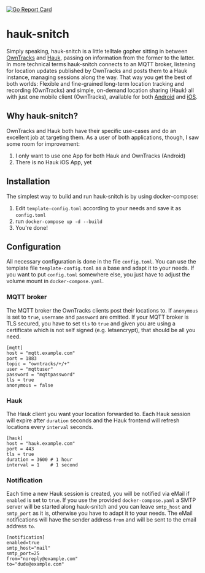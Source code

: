 [![Go Report Card](https://goreportcard.com/badge/github.com/tuffnerdstuff/hauk-snitch)](https://goreportcard.com/report/github.com/tuffnerdstuff/hauk-snitch)
# hauk-snitch
Simply speaking, hauk-snitch is a little telltale gopher sitting in between [OwnTracks](https://github.com/owntracks) and [Hauk](https://github.com/bilde2910/Hauk), passing on information from the former to the latter. In more technical terms hauk-snitch connects to an MQTT broker, listening for location updates published by OwnTracks and posts them to a Hauk instance, managing sessions along the way. That way you get the best of both worlds: Flexible and fine-grained long-term location tracking and recording (OwnTracks) and simple, on-demand location sharing (Hauk) all with just one mobile client (OwnTracks), available for both [Android](https://play.google.com/store/apps/details?id=org.owntracks.android) and [iOS](https://apps.apple.com/us/app/mqttitude/id692424691).

## Why hauk-snitch?
OwnTracks and Hauk both have their specific use-cases and do an excellent job at targeting them. As a user of both applications, though, I saw some room for improvement:
1. I only want to use one App for both Hauk and OwnTracks (Android)
2. There is no Hauk iOS App, yet

## Installation
The simplest way to build and run hauk-snitch is by using docker-compose:
1. Edit `template-config.toml` according to your needs and save it as `config.toml`
2. run `docker-compose up -d --build`
3. You're done!

## Configuration
All necessary configuration is done in the file `config.toml`. You can use the template file `template-config.toml` as a base and adapt it to your needs. If you want to put `config.toml` somewhere else, you just have to
adjust the volume mount in `docker-compose.yaml`.

### MQTT broker
The MQTT broker the OwnTracks clients post their locations to. If `anonymous` is set to `true`, `username` and `password` are omitted. If your MQTT broker is TLS secured, you have to set `tls` to `true` and given you are using a certificate which is not self signed (e.g. letsencrypt), that should be all you need.
```
[mqtt]
host = "mqtt.example.com"
port = 1883
topic = "owntracks/+/+"
user = "mqttuser"
password = "mqttpassword"
tls = true
anonymous = false
```

### Hauk
The Hauk client you want your location forwarded to. Each Hauk session will expire after `duration` seconds and the Hauk frontend will refresh locations every `interval` seconds.
```
[hauk]
host = "hauk.example.com"
port = 443
tls = true
duration = 3600 # 1 hour
interval = 1    # 1 second
```
### Notification
Each time a new Hauk session is created, you will be notified via eMail if `enabled` is set to `true`. If you use the provided `docker-compose.yaml` a SMTP server will be started 
along hauk-snitch and you can leave `smtp_host` and `smtp_port` as it is, otherwise you have to adapt it to your needs. The eMail notifications will have the sender address `from` 
and will be sent to the email address `to`.
```
[notification]
enabled=true
smtp_host="mail"
smtp_port=25
from="noreply@example.com"
to="dude@example.com"
```
